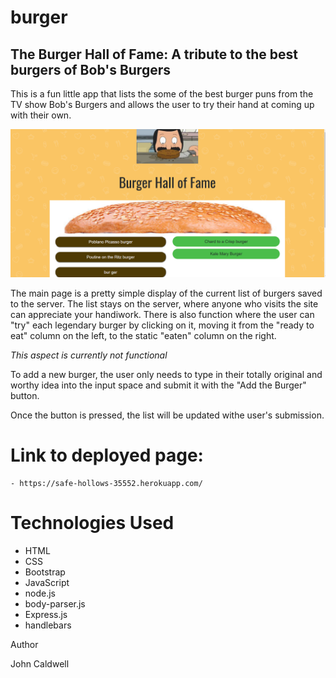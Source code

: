 # burger

## The Burger Hall of Fame: A tribute to the best burgers of Bob's Burgers

This is a fun little app that lists the some of the best burger puns from the TV show Bob's Burgers and allows the user to try their hand at coming up with their own.

![frontpage screenshot](public/images/index-screenshot.PNG)

The main page is a pretty simple display of the current list of burgers saved to the server. The list stays on the server, where anyone who visits the site can appreciate your handiwork. There is also function where the user can "try" each legendary burger by clicking on it, moving it from the "ready to eat" column on the left, to the static "eaten" column on the right. 

*This aspect is currently not functional*

To add a new burger, the user only needs to type in their totally original and worthy idea into the input space and submit it with the "Add the Burger" button.

Once the button is pressed, the list will be updated withe user's submission.

# Link to deployed page:

    - https://safe-hollows-35552.herokuapp.com/

# Technologies Used

- HTML
- CSS
- Bootstrap
- JavaScript
- node.js
- body-parser.js
- Express.js
- handlebars

Author

John Caldwell